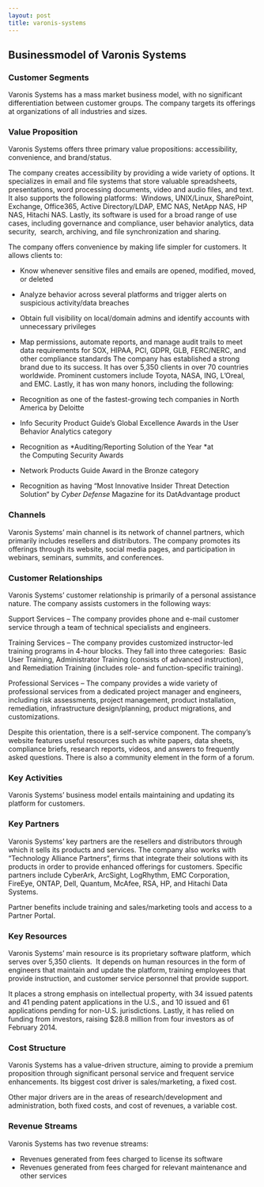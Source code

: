```yaml
---
layout: post
title: varonis-systems
---
```


Businessmodel of Varonis Systems
---------------------------------

### Customer Segments

Varonis Systems has a mass market business model, with no significant differentiation between customer groups. The company targets its offerings at organizations of all industries and sizes.

### Value Proposition

Varonis Systems offers three primary value propositions: accessibility, convenience, and brand/status.

The company creates accessibility by providing a wide variety of options. It specializes in email and file systems that store valuable spreadsheets, presentations, word processing documents, video and audio files, and text. It also supports the following platforms:  Windows, UNIX/Linux, SharePoint, Exchange, Office365, Active Directory/LDAP, EMC NAS, NetApp NAS, HP NAS, Hitachi NAS. Lastly, its software is used for a broad range of use cases, including governance and compliance, user behavior analytics, data security,  search, archiving, and file synchronization and sharing.

The company offers convenience by making life simpler for customers. It allows clients to:

 * Know whenever sensitive files and emails are opened, modified, moved, or deleted
* Analyze behavior across several platforms and trigger alerts on suspicious activity/data breaches
* Obtain full visibility on local/domain admins and identify accounts with unnecessary privileges
* Map permissions, automate reports, and manage audit trails to meet data requirements for SOX, HIPAA, PCI, GDPR, GLB, FERC/NERC, and other compliance standards
 The company has established a strong brand due to its success. It has over 5,350 clients in over 70 countries worldwide. Prominent customers include Toyota, NASA, ING, L’Oreal, and EMC. Lastly, it has won many honors, including the following:

 * Recognition as one of the fastest-growing tech companies in North America by Deloitte
* Info Security Product Guide’s Global Excellence Awards in the User Behavior Analytics category
* Recognition as *Auditing/Reporting Solution of the Year *at the Computing Security Awards
* Network Products Guide Award in the Bronze category
* Recognition as having “Most Innovative Insider Threat Detection Solution“ by *Cyber Defense* Magazine for its DatAdvantage product
 ### Channels

Varonis Systems’ main channel is its network of channel partners, which primarily includes resellers and distributors. The company promotes its offerings through its website, social media pages, and participation in webinars, seminars, summits, and conferences.

### Customer Relationships

Varonis Systems’ customer relationship is primarily of a personal assistance nature. The company assists customers in the following ways:

Support Services – The company provides phone and e-mail customer service through a team of technical specialists and engineers.

Training Services – The company provides customized instructor-led training programs in 4-hour blocks. They fall into three categories:  Basic User Training, Administrator Training (consists of advanced instruction), and Remediation Training (includes role- and function-specific training).

Professional Services – The company provides a wide variety of professional services from a dedicated project manager and engineers, including risk assessments, project management, product installation, remediation, infrastructure design/planning, product migrations, and customizations.

Despite this orientation, there is a self-service component. The company’s website features useful resources such as white papers, data sheets, compliance briefs, research reports, videos, and answers to frequently asked questions. There is also a community element in the form of a forum.

### Key Activities

Varonis Systems’ business model entails maintaining and updating its platform for customers.

### Key Partners

Varonis Systems’ key partners are the resellers and distributors through which it sells its products and services. The company also works with “Technology Alliance Partners“, firms that integrate their solutions with its products in order to provide enhanced offerings for customers. Specific partners include CyberArk, ArcSight, LogRhythm, EMC Corporation, FireEye, ONTAP, Dell, Quantum, McAfee, RSA, HP, and Hitachi Data Systems.

Partner benefits include training and sales/marketing tools and access to a Partner Portal.

### Key Resources

Varonis Systems’ main resource is its proprietary software platform, which serves over 5,350 clients.  It depends on human resources in the form of engineers that maintain and update the platform, training employees that provide instruction, and customer service personnel that provide support.

It places a strong emphasis on intellectual property, with 34 issued patents and 41 pending patent applications in the U.S., and 10 issued and 61 applications pending for non-U.S. jurisdictions. Lastly, it has relied on funding from investors, raising $28.8 million from four investors as of February 2014.

### Cost Structure

Varonis Systems has a value-driven structure, aiming to provide a premium proposition through significant personal service and frequent service enhancements. Its biggest cost driver is sales/marketing, a fixed cost.

Other major drivers are in the areas of research/development and administration, both fixed costs, and cost of revenues, a variable cost.

### Revenue Streams

Varonis Systems has two revenue streams:

 * Revenues generated from fees charged to license its software
* Revenues generated from fees charged for relevant maintenance and other services
